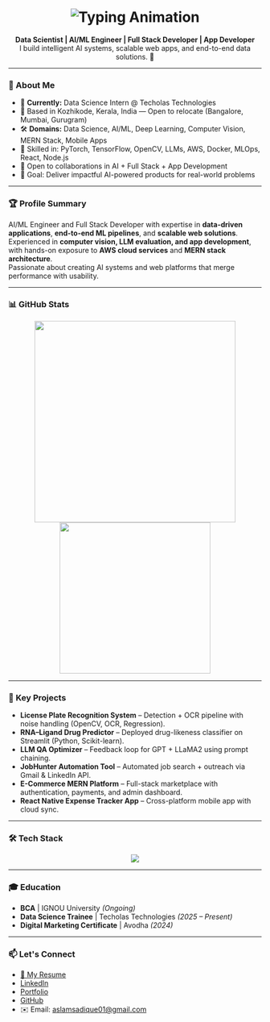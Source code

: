 <h1 align="center">
  <img src="https://readme-typing-svg.demolab.com?font=Fira+Code&size=30&duration=3000&pause=1000&color=00F7FF&center=true&vCenter=true&width=700&lines=Hey+there%2C+I'm+Muhammed+Aslam+%F0%9F%91%8B;Data+Scientist+%7C+AI%2FML+Engineer;Full+Stack+MERN+%26+App+Developer;Computer+Vision+%26+LLM+Enthusiast" alt="Typing Animation" />
</h1>

<p align="center">
  <b>Data Scientist | AI/ML Engineer | Full Stack Developer | App Developer</b> <br>
  I build intelligent AI systems, scalable web apps, and end-to-end data solutions. 🚀
</p>

---

### 🧠 About Me
- 🔭 **Currently:** Data Science Intern @ Techolas Technologies  
- 📍 Based in Kozhikode, Kerala, India — Open to relocate (Bangalore, Mumbai, Gurugram)  
- 🛠️ **Domains:** Data Science, AI/ML, Deep Learning, Computer Vision, MERN Stack, Mobile Apps  
- 🧪 Skilled in: PyTorch, TensorFlow, OpenCV, LLMs, AWS, Docker, MLOps, React, Node.js  
- 🤝 Open to collaborations in AI + Full Stack + App Development  
- 🎯 Goal: Deliver impactful AI-powered products for real-world problems  

---

### 🏆 Profile Summary
AI/ML Engineer and Full Stack Developer with expertise in **data-driven applications**, **end-to-end ML pipelines**, and **scalable web solutions**.  
Experienced in **computer vision, LLM evaluation, and app development**, with hands-on exposure to **AWS cloud services** and **MERN stack architecture**.  
Passionate about creating AI systems and web platforms that merge performance with usability.

---

### 📊 GitHub Stats
<p align="center">
  <img src="https://github-readme-stats.vercel.app/api?username=am-aslam&show_icons=true&theme=github_dark" width="400"/>
  <img src="https://github-readme-stats.vercel.app/api/top-langs/?username=am-aslam&layout=compact&theme=github_dark" width="300"/>
</p>

---

### 🚀 Key Projects
- **License Plate Recognition System** – Detection + OCR pipeline with noise handling (OpenCV, OCR, Regression).  
- **RNA–Ligand Drug Predictor** – Deployed drug-likeness classifier on Streamlit (Python, Scikit-learn).  
- **LLM QA Optimizer** – Feedback loop for GPT + LLaMA2 using prompt chaining.  
- **JobHunter Automation Tool** – Automated job search + outreach via Gmail & LinkedIn API.  
- **E-Commerce MERN Platform** – Full-stack marketplace with authentication, payments, and admin dashboard.  
- **React Native Expense Tracker App** – Cross-platform mobile app with cloud sync.  

---

### 🛠️ Tech Stack
<p align="center">
  <img src="https://skillicons.dev/icons?i=python,sql,js,react,nodejs,express,mongodb,postgresql,html,css,ts,nextjs,tailwind,redux,pytorch,tensorflow,opencv,git,github,aws,docker,figma,firebase" />
</p>

---

### 🎓 Education
- **BCA** | IGNOU University *(Ongoing)*  
- **Data Science Trainee** | Techolas Technologies *(2025 – Present)*  
- **Digital Marketing Certificate** | Avodha *(2024)*  

---

### 📫 Let's Connect
- [📄 My Resume](./Aslam_AIML_engineer.pdf)  
- [LinkedIn](https://www.linkedin.com/in/aslam-sadique)  
- [Portfolio](https://my-web-tau-silk.vercel.app/)  
- [GitHub](https://github.com/am-aslam)  
- ✉️ Email: aslamsadique01@gmail.com

